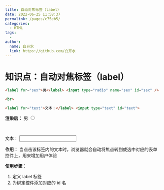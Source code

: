 ```yaml
---
title: 自动对焦标签（label）
date: 2022-06-25 11:58:37
permalink: /pages/c75eb5/
categories:
  - HTML
tags:
  - 
author: 
  name: 白开水
  link: https://github.com/白开水
---
```

# 知识点：自动对焦标签（label）

```html
<label for="sex">男</label> <input type="radio" name="sex" id="sex" />

<br>

<label for="text">文本：</label> <input type="text" id="text">
```

**渲染后：**
<label for="sex">男</label> <input type="radio" name="sex" id="sex" />

<br>

<label for="text">文本：</label> <input type="text" id="text">

**作用：** 当点击该标签内的文本时，浏览器就会自动将焦点转到或选中对应的表单控件上，用来增加用户体验

**使用步骤：**
1. 定义 label 标签
2. 为绑定控件添加对应的 id 名

     
